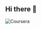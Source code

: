 ## Hi there 👋

![Coursera](https://img.shields.io/badge/Coursera-%230056D2.svg?style=for-the-badge&logo=Coursera&logoColor=white)

<!--
**kangyuseung/kangyuseung** is a ✨ _special_ ✨ repository because its `README.md` (this file) appears on your GitHub profile.

Here are some ideas to get you started:

- 🔭 I’m currently working on ...
- 🌱 I’m currently learning ...
- 👯 I’m looking to collaborate on ...
- 🤔 I’m looking for help with ...
- 💬 Ask me about ...
- 📫 How to reach me: ...
- 😄 Pronouns: ...
- ⚡ Fun fact: ...
-->
